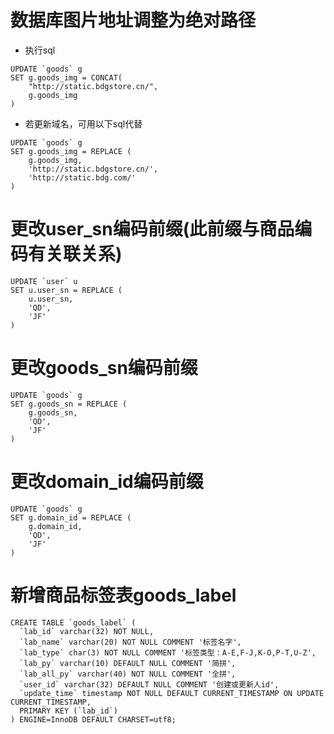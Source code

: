 # 数据库图片地址调整为绝对路径
- 执行sql
```
UPDATE `goods` g
SET g.goods_img = CONCAT(
	"http://static.bdgstore.cn/",
	g.goods_img
)
```
- 若更新域名，可用以下sql代替
```
UPDATE `goods` g
SET g.goods_img = REPLACE (
	g.goods_img,
	'http://static.bdgstore.cn/',
	'http://static.bdg.com/'
)
```
# 更改user_sn编码前缀(此前缀与商品编码有关联关系)
```
UPDATE `user` u
SET u.user_sn = REPLACE (
	u.user_sn,
	'QD',
	'JF'
)
```
# 更改goods_sn编码前缀
```
UPDATE `goods` g
SET g.goods_sn = REPLACE (
	g.goods_sn,
	'QD',
	'JF'
)
```
# 更改domain_id编码前缀
```
UPDATE `goods` g
SET g.domain_id = REPLACE (
	g.domain_id,
	'QD',
	'JF'
)
```
# 新增商品标签表goods_label
```
CREATE TABLE `goods_label` (
  `lab_id` varchar(32) NOT NULL,
  `lab_name` varchar(20) NOT NULL COMMENT '标签名字',
  `lab_type` char(3) NOT NULL COMMENT '标签类型：A-E,F-J,K-O,P-T,U-Z',
  `lab_py` varchar(10) DEFAULT NULL COMMENT '简拼',
  `lab_all_py` varchar(40) NOT NULL COMMENT '全拼',
  `user_id` varchar(32) DEFAULT NULL COMMENT '创建或更新人id',
  `update_time` timestamp NOT NULL DEFAULT CURRENT_TIMESTAMP ON UPDATE CURRENT_TIMESTAMP,
  PRIMARY KEY (`lab_id`)
) ENGINE=InnoDB DEFAULT CHARSET=utf8;
```